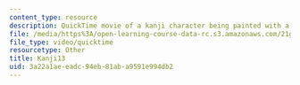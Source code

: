 ```yaml
---
content_type: resource
description: QuickTime movie of a kanji character being painted with a brush.
file: /media/https%3A/open-learning-course-data-rc.s3.amazonaws.com/21g-504-japanese-iv-spring-2009/3a22a1aeeadc94eb81aba9591e994db2_Kanji13.mov
file_type: video/quicktime
resourcetype: Other
title: Kanji13
uid: 3a22a1ae-eadc-94eb-81ab-a9591e994db2
---
```

